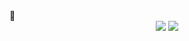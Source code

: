 <div class="bacon">
  <a>🥓</a><br>
</div>

<!-- <img src="https://capsule-render.vercel.app/api?type=venom&color=94B2FF&height=150&section=header&text=🥓&fontSize=70&fontColor=000000"/> -->

<div align="center">
  <a href="https://img.shields.io/badge/HTML5-E34F26"><img src="https://img.shields.io/badge/HTML5-E34F26?style=flat-square&logo=HTML5&logoColor=white"/></a>
  <a href="https://img.shields.io/badge/CSS3-1572B6"><img src="https://img.shields.io/badge/CSS3-1572B6?style=flat-square&logo=CSS3&logoColor=white"/></a>
</div>
